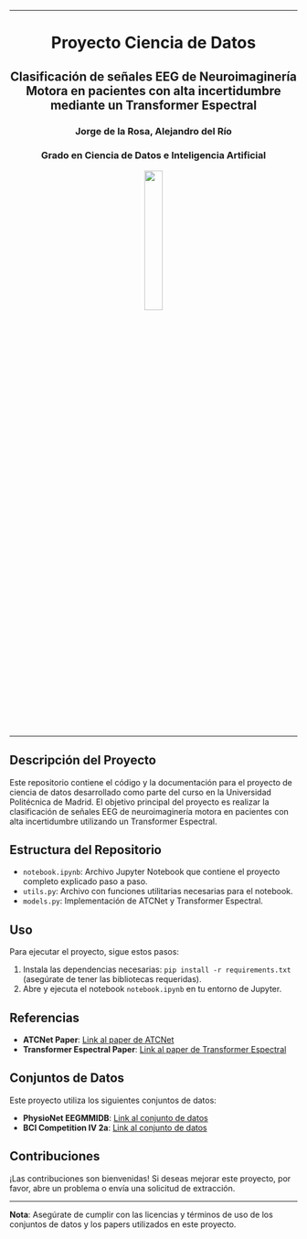 
<center>

---

# Proyecto Ciencia de Datos
## Clasificación de señales EEG de Neuroimaginería Motora en pacientes con alta incertidumbre mediante un Transformer Espectral
### Jorge de la Rosa, Alejandro del Río
### Grado en Ciencia de Datos e Inteligencia Artificial
<img src=https://www.upm.es/sfs/Rectorado/Gabinete%20del%20Rector/Logos/UPM/Logotipo%20con%20Leyenda/LOGOTIPO%20leyenda%20color%20PNG.png width=25% height=25%>

---

</center>

## Descripción del Proyecto

Este repositorio contiene el código y la documentación para el proyecto de ciencia de datos desarrollado como parte del curso en la Universidad Politécnica de Madrid. El objetivo principal del proyecto es realizar la clasificación de señales EEG de neuroimaginería motora en pacientes con alta incertidumbre utilizando un Transformer Espectral.

## Estructura del Repositorio

- `notebook.ipynb`: Archivo Jupyter Notebook que contiene el proyecto completo explicado paso a paso.
- `utils.py`: Archivo con funciones utilitarias necesarias para el notebook.
- `models.py`: Implementación de ATCNet y Transformer Espectral.

## Uso

Para ejecutar el proyecto, sigue estos pasos:

1. Instala las dependencias necesarias: `pip install -r requirements.txt` (asegúrate de tener las bibliotecas requeridas).
2. Abre y ejecuta el notebook `notebook.ipynb` en tu entorno de Jupyter.

## Referencias

- **ATCNet Paper**: [Link al paper de ATCNet](https://ieeexplore.ieee.org/document/9852687)
- **Transformer Espectral Paper**: [Link al paper de Transformer Espectral](https://www.sciencedirect.com/science/article/abs/pii/S1746809423005633)

## Conjuntos de Datos

Este proyecto utiliza los siguientes conjuntos de datos:

- **PhysioNet EEGMMIDB**: [Link al conjunto de datos](https://www.physionet.org/content/eegmmidb/1.0.0/)
- **BCI Competition IV 2a**: [Link al conjunto de datos](https://lampx.tugraz.at/~bci/database/001-2014/description.pdf)

## Contribuciones

¡Las contribuciones son bienvenidas! Si deseas mejorar este proyecto, por favor, abre un problema o envía una solicitud de extracción.

---

**Nota**: Asegúrate de cumplir con las licencias y términos de uso de los conjuntos de datos y los papers utilizados en este proyecto.
